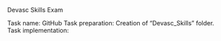 Devasc Skills Exam

Task name: GitHub
Task preparation: Creation of “Devasc_Skills” folder.
Task implementation: 

